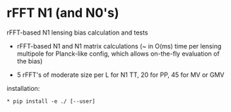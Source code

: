 # rFFT N1 (and N0's)
rFFT-based N1 lensing bias calculation and tests

* rFFT-based N1 and N1 matrix calculations (~ in O(ms) time per lensing multipole for Planck-like config, which allows on-the-fly evaluation of the bias)
  
* 5 rFFT's of moderate size per L for N1 TT, 20 for PP, 45 for MV or GMV

installation:

    * pip install -e ./ [--user]

